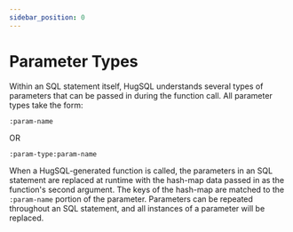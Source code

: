 ```yaml
---
sidebar_position: 0
---
```


# Parameter Types

Within an SQL statement itself, HugSQL understands several types of parameters that can be passed in during the function call. All parameter types take the form:

```text
:param-name
```

OR

```text
:param-type:param-name
```

When a HugSQL-generated function is called, the parameters in an SQL statement are replaced at runtime with the hash-map data passed in as the function's second argument. The keys of the hash-map are matched to the `:param-name` portion of the parameter. Parameters can be repeated throughout an SQL statement, and all instances of a parameter will be replaced.
